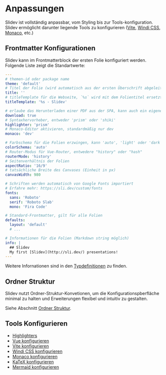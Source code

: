 # Anpassungen

Slidev ist vollständig anpassbar, vom Styling bis zur Tools-konfiguration. Slidev ermöglicht darunter liegende Tools zu konfigurieren ([Vite](/custom/config-vite), [Windi CSS](/custom/config-windicss), [Monaco](/custom/config-monaco), etc.)

## Frontmatter Konfigurationen

Slidev kann im Frontmatterblock der ersten Folie konfiguriert werden. Folgende Liste zeigt die Standartwerte:

```yaml
---
# themen-id oder package name
theme: 'default'
# Titel der Folie (wird automatisch aus der ersten Überschrift abgeleited, wenn nicht angegeben)
title: ''
# titleTemplate für die Webseite, `%s` wird mit dem Folientitel ersetzt
titleTemplate: '%s - Slidev'

# erlaube das Herunterladen einer PDF aus der SPA, kann auch ein eigener URL sein
download: true
# Syntaxhervorheber, entweder 'prism' oder 'shiki'
highlighter: 'prism'
# Monaco-Editor aktivieren, standardmäßig nur dev
monaco: 'dev'

# Farbschema für die Folien erzwingen, kann 'auto', 'light' oder 'dark' sein
colorSchema: 'auto'
# Router-Modus für Vue-Router, entwedere "history" oder "hash"
routerMode: 'history'
# Seitenverhältnis der Folien
aspectRatio: '16/9'
# tatsächliche Breite des Canvases (Einheit in px)
canvasWidth: 980

# Schriften werden automatisch von Google Fonts importiert
# Erfahre mehr: https://sli.dev/custom/fonts
fonts:
  sans: 'Roboto'
  serif: 'Roboto Slab'
  mono: 'Fira Code'

# Standard-Frontmatter, gilt für alle Folien
defaults:
  layout: 'default'
  # ...

# Informationen für die Folien (Markdown string möglich)
info: |
  ## Slidev
  My first [Slidev](http://sli.dev/) presentations!
---
```

Weitere Infornationen sind in den [Typdefinitionen](https://github.com/slidevjs/slidev/blob/main/packages/types/src/types.ts#L29) zu finden.

## Ordner Struktur

Slidev nutzt  Ordner-Struktur-Konvetionen, um die Konfigurationspberfläche minimal zu halten und Erweiterungen flexibel und intuitiv zu gestalten.

Siehe Abschnitt [Ordner Struktur](/custom/directory-structure).
## Tools Konfigurieren

- [Highlighters](/custom/highlighters)
- [Vue konfigurieren](/custom/config-vue)
- [Vite konfigurieren](/custom/config-vite)
- [Windi CSS konfigurieren](/custom/config-windicss)
- [Monaco konfigurieren](/custom/config-monaco)
- [KaTeX konfigurieren](/custom/config-katex)
- [Mermaid konfigurieren](/custom/config-mermaid)
